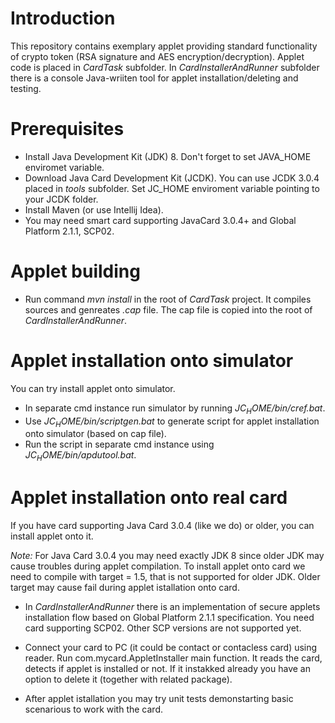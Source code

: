 # Introduction

This repository contains exemplary applet providing standard functionality of crypto token (RSA signature and AES encryption/decryption). Applet code is placed in _CardTask_ subfolder. In _CardInstallerAndRunner_ subfolder there is a console Java-wriiten tool for applet installation/deleting and testing.

# Prerequisites

- Install Java Development Kit (JDK) 8.  Don't forget to set JAVA_HOME enviromet variable.
- Download Java Card Development Kit (JCDK). You can use JCDK 3.0.4 placed in _tools_ subfolder. Set JC_HOME enviroment variable pointing to your JCDK folder.
- Install Maven (or use Intellij Idea).
- You may need smart card supporting JavaCard 3.0.4+ and Global Platform 2.1.1, SCP02.

# Applet building

- Run command _mvn install_ in the root of _CardTask_ project. It compiles sources and genreates _.cap_ file. The cap file is copied into the root of _CardInstallerAndRunner_.

# Applet installation onto simulator

You can try install applet onto simulator.

- In separate cmd instance run simulator by running _$JC_HOME$/bin/cref.bat_.
- Use _$JC_HOME$/bin/scriptgen.bat_ to generate script for applet installation onto simulator (based on cap file).
- Run the script in separate cmd instance using _$JC_HOME$/bin/apdutool.bat_.

# Applet installation onto real card

If you have card supporting Java Card 3.0.4 (like we do) or older, you can install applet onto it.

_Note:_ For Java Card 3.0.4 you may need exactly JDK 8 since older JDK may cause troubles during applet compilation. To install applet onto card we need to compile with target = 1.5, that is not supported for older JDK. Older target may cause fail during applet istallation onto card.

- In _CardInstallerAndRunner_ there is an implementation of secure applets installation flow based on Global Platform 2.1.1 specification. You need card supporting SCP02. Other SCP versions are not supported yet.
  
- Connect your card to PC (it could be contact or contacless card) using reader. Run com.mycard.AppletInstaller main function. It reads the card, detects if applet is installed or not. If it instakked already you have an option to delete it (together with related package).

- After applet istallation you may try unit tests demonstarting basic scenarious to work with the card.
